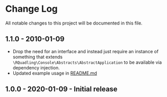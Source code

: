 # Change Log
All notable changes to this project will be documented in this file.

## 1.1.0 - 2010-01-09
- Drop the need for an interface and instead just require an instance of something that extends
  `\RQuadling\Console\Abstracts\AbstractApplication` to be available via dependency injection.
- Updated example usage in [README.md](README.md)

## 1.0.0 - 2020-01-09 - Initial release
